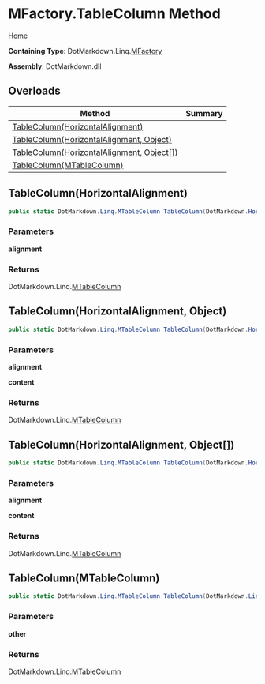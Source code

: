 # MFactory\.TableColumn Method

[Home](../../../../README.md)

**Containing Type**: DotMarkdown\.Linq\.[MFactory](../README.md)

**Assembly**: DotMarkdown\.dll

## Overloads

| Method | Summary |
| ------ | ------- |
| [TableColumn(HorizontalAlignment)](#DotMarkdown_Linq_MFactory_TableColumn_DotMarkdown_HorizontalAlignment_) | |
| [TableColumn(HorizontalAlignment, Object)](#DotMarkdown_Linq_MFactory_TableColumn_DotMarkdown_HorizontalAlignment_System_Object_) | |
| [TableColumn(HorizontalAlignment, Object\[\])](#DotMarkdown_Linq_MFactory_TableColumn_DotMarkdown_HorizontalAlignment_System_Object___) | |
| [TableColumn(MTableColumn)](#DotMarkdown_Linq_MFactory_TableColumn_DotMarkdown_Linq_MTableColumn_) | |

## TableColumn\(HorizontalAlignment\) <a name="DotMarkdown_Linq_MFactory_TableColumn_DotMarkdown_HorizontalAlignment_"></a>

```csharp
public static DotMarkdown.Linq.MTableColumn TableColumn(DotMarkdown.HorizontalAlignment alignment)
```

### Parameters

**alignment**

### Returns

DotMarkdown\.Linq\.[MTableColumn](../../MTableColumn/README.md)

## TableColumn\(HorizontalAlignment, Object\) <a name="DotMarkdown_Linq_MFactory_TableColumn_DotMarkdown_HorizontalAlignment_System_Object_"></a>

```csharp
public static DotMarkdown.Linq.MTableColumn TableColumn(DotMarkdown.HorizontalAlignment alignment, object content)
```

### Parameters

**alignment**

**content**

### Returns

DotMarkdown\.Linq\.[MTableColumn](../../MTableColumn/README.md)

## TableColumn\(HorizontalAlignment, Object\[\]\) <a name="DotMarkdown_Linq_MFactory_TableColumn_DotMarkdown_HorizontalAlignment_System_Object___"></a>

```csharp
public static DotMarkdown.Linq.MTableColumn TableColumn(DotMarkdown.HorizontalAlignment alignment, params object[] content)
```

### Parameters

**alignment**

**content**

### Returns

DotMarkdown\.Linq\.[MTableColumn](../../MTableColumn/README.md)

## TableColumn\(MTableColumn\) <a name="DotMarkdown_Linq_MFactory_TableColumn_DotMarkdown_Linq_MTableColumn_"></a>

```csharp
public static DotMarkdown.Linq.MTableColumn TableColumn(DotMarkdown.Linq.MTableColumn other)
```

### Parameters

**other**

### Returns

DotMarkdown\.Linq\.[MTableColumn](../../MTableColumn/README.md)

